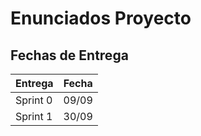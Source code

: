 # Enunciados Proyecto

## Fechas de Entrega

| Entrega  | Fecha |
|----------|-------|
| Sprint 0 | 09/09 |
| Sprint 1 | 30/09 |
